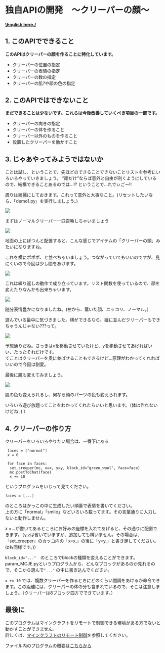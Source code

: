 # 独自APIの開発　～クリーパーの顔～
#### [\English here./](https://github.com/harimanjuu/minecraft_remote_itkids/blob/main/itkids_m5/api_06_RS_Harimanjuu/README.md)
## 1. このAPIでできること

   **このAPIはクリーパーの顔を作ることに特化しています。**
   - クリーパーの位置の指定
   - クリーパーの表情の指定
   - クリーパーの数の指定
   - クリーパーの肌?や顔の色の指定
## 2. このAPIではできないこと

   **まだできることは少ないです。これらは今後改善していくべき項目の一部です。**
   * クリーパーの向きの指定
   * クリーパーの体を作ること
   * クリーパー以外のものを作ること
   * 設置したクリーパーを動かすこと
  
## 3. じゃあやってみようではないか
   
   ことは試し、ということで、先ほどのできることできないことリストを参考にいろいろやっていきましょう。  ”顔だけ”ならば意外と自由が利くようにしているので、結構できることあるのでは...!?  ということで...れでぃごー!!



   周りは綺麗にしておきます。これって意外と大事なこと。(リセットしたいなら、「demo1.py」を実行しましょう。)

   ![](image/void.png)



   まずはノーマルクリーパー一匹召喚しちゃいましょう


   ![](image/one.png)

   地面の上にぽつんと配置すると、こんな感じでアイテムの「クリーパーの頭」みたいになりますね。

   これを横にポポポ、と並べちゃいましょう。つながっていてもいいのですが、見にくいので今回は少し間をあけます。

   ![](image/three%20normalface.png)
   
   これは繰り返しの動作で成り立っています。リスト関数を使っているので、顔を変えたりなんかも出来ちゃいます。

   ![](image/three%20someface.png)

   随分表情豊かになりましたね。(左から、驚いた顔、ニッコリ、ノーマル。)

   遊んでいる最中に気づきました。横ができるなら、縦に並んだクリーパーもできちゃうんじゃない???って。

   ![](image/tate.png)

   予想通りだね。さっきはxを移動させていたけど、yを移動させてあげればいい、たったそれだけです。
   <br>てことはクリーパーを奥に並ばせることもできるけど...原理がわかってくれればいいので今回は割愛。

   最後に肌も変えてみましょう。

   ![](image/石クリーパー.png)

   肌の色も変えられるし、何なら顔のパーツの色も変えられます。

   いろいろ遊び放題ってことをわかってくれたらいいと思います。（体は作れないけどね ;) ）

## 4. クリーパーの作り方
   クリーパーをいろいろやりたい場合は、一番下にある

   ```
    faces = ["normal"]
    x = 0

    for face in faces:
     set_creeper(mc, x=x, y=y, block_id="green_wool", face=face)
     mc.postToChat(face)
     x += 10 
   ```

   というプログラムをいじって見てください。
   
   ```faces = [...]```
   
   のところはかっこの中に生成したい順番で表情を書いてください。
   <br>上の方に「normal」「smile」などいろいろ載ってます。その言葉通りに入力しないと動作しません。

   x =...が書いてあるところにお好みの座標を入れてあげると、その通りに配置できます。（y,zは省いていますが、追加しても構いません。その場合は、「set_creeper」のカッコ内の「x=x,」の後に「y=y,」と書き足してください。(zも同様です。)）

   ```block_id="..."```　のところでblockの種類を変えることができます。param_MCJE.pyというプログラムから、どんなブロックがあるのか見れるので、そこから選んで```"..."``` の中に書き込んでください。

   ```x += 10``` では、複数クリーパーを作るときにどのくらい間隔をあけるか命令できます。この距離には、クリーパーの体の分も含まれているので、そこは注意しましょう。（クリーパーは8ブロック四方でできています。）

   
   ## 最後に

   このプログラムはマインクラフトをリモートで制御できる環境がある方でないと動かすことができません。<br>詳しくは、<a href="https://github.com/Naohiro2g/minecraft_remote" target="_blank">マインクラフトのリモート制御</a>を参照してください。

   ファイル内のプログラムの概要は[こちらから](https://github.com/harimanjuu/minecraft_remote_itkids/blob/main/itkids_m5/api_06_RS_Harimanjuu/test.md)

   